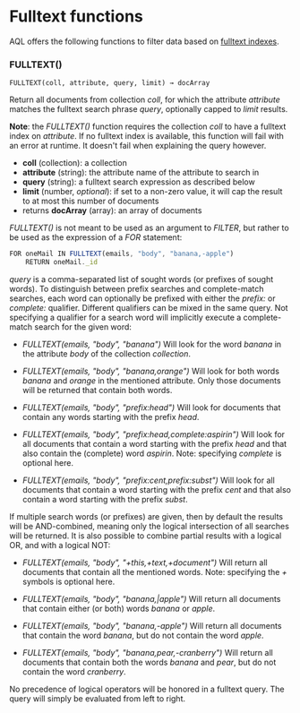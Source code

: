 Fulltext functions
==================

AQL offers the following functions to filter data based on
[fulltext indexes](../../Manual/Indexing/Fulltext.html).

### FULLTEXT()

`FULLTEXT(coll, attribute, query, limit) → docArray`

Return all documents from collection *coll*, for which the attribute *attribute*
matches the fulltext search phrase *query*, optionally capped to *limit* results.

**Note**: the *FULLTEXT()* function requires the collection *coll* to have a
fulltext index on *attribute*. If no fulltext index is available, this function
will fail with an error at runtime. It doesn't fail when explaining the query however.

- **coll** (collection): a collection
- **attribute** (string): the attribute name of the attribute to search in
- **query** (string): a fulltext search expression as described below
- **limit** (number, *optional*): if set to a non-zero value, it will cap the result
  to at most this number of documents
- returns **docArray** (array): an array of documents

*FULLTEXT()* is not meant to be used as an argument to *FILTER*,
but rather to be used as the expression of a *FOR* statement:

```js
FOR oneMail IN FULLTEXT(emails, "body", "banana,-apple")
    RETURN oneMail._id
```

*query* is a comma-separated list of sought words (or prefixes of sought words). To
distinguish between prefix searches and complete-match searches, each word can optionally be
prefixed with either the *prefix:* or *complete:* qualifier. Different qualifiers can
be mixed in the same query. Not specifying a qualifier for a search word will implicitly
execute a complete-match search for the given word:

- *FULLTEXT(emails, "body", "banana")* Will look for the word *banana* in the
  attribute *body* of the collection *collection*.

- *FULLTEXT(emails, "body", "banana,orange")* Will look for both words
  *banana* and *orange* in the mentioned attribute. Only those documents will be
  returned that contain both words.

- *FULLTEXT(emails, "body", "prefix:head")* Will look for documents that contain any
  words starting with the prefix *head*.

- *FULLTEXT(emails, "body", "prefix:head,complete:aspirin")* Will look for all
  documents that contain a word starting with the prefix *head* and that also contain
  the (complete) word *aspirin*. Note: specifying *complete* is optional here.

- *FULLTEXT(emails, "body", "prefix:cent,prefix:subst")* Will look for all documents
  that contain a word starting with the prefix *cent* and that also contain a word
  starting with the prefix *subst*.

If multiple search words (or prefixes) are given, then by default the results will be
AND-combined, meaning only the logical intersection of all searches will be returned.
It is also possible to combine partial results with a logical OR, and with a logical NOT:

- *FULLTEXT(emails, "body", "+this,+text,+document")* Will return all documents that
  contain all the mentioned words. Note: specifying the *+* symbols is optional here.

- *FULLTEXT(emails, "body", "banana,|apple")* Will return all documents that contain
  either (or both) words *banana* or *apple*.

- *FULLTEXT(emails, "body", "banana,-apple")* Will return all documents that contain
  the word *banana*, but do not contain the word *apple*.

- *FULLTEXT(emails, "body", "banana,pear,-cranberry")* Will return all documents that
  contain both the words *banana* and *pear*, but do not contain the word
  *cranberry*.

No precedence of logical operators will be honored in a fulltext query. The query will simply
be evaluated from left to right.
